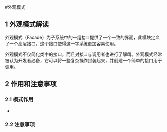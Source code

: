 #外观模式
## 1 外观模式解读

外观模式（Facade）为子系统中的一组接口提供了一个一致的界面，此模块定义了一个高层接口，这个接口使得这一字系统更加容易使用。

外观模式不仅简化类中的接口，而且对接口与调用者也进行了解耦。外观模式经常被认为开发者必备，它可以将一些复杂操作封装起来，并创建一个简单的接口用于调用。

## 2 作用和注意事项

### 2.1 模式作用

+ 
### 2.2 注意事项